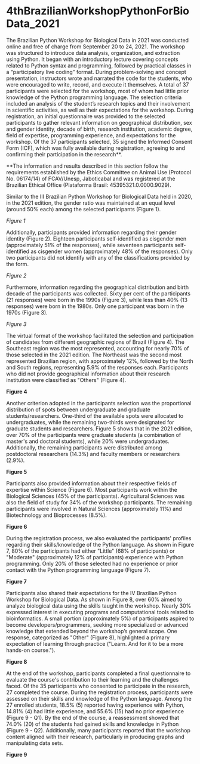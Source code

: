 # 4thBrazilianWorkshopPythonForBioData_2021

The Brazilian Python Workshop for Biological Data in 2021 was conducted online and free of charge from September 20 to 24, 2021. The workshop was structured to introduce data analysis, organization, and extraction using Python. It began with an introductory lecture covering concepts related to Python syntax and programming, followed by practical classes in a “participatory live coding” format. During problem-solving and concept presentation, instructors wrote and narrated the code for the students, who were encouraged to write, record, and execute it themselves.
A total of 37 participants were selected for the workshop, most of whom had little prior knowledge of the Python programming language. The selection criteria included an analysis of the student’s research topics and their involvement in scientific activities, as well as their expectations for the workshop.
During registration, an initial questionnaire was provided to the selected participants to gather relevant information on geographical distribution, sex and gender identity, decade of birth, research institution, academic degree, field of expertise, programming experience, and expectations for the workshop. Of the 37 participants selected, 35 signed the Informed Consent Form (ICF), which was fully available during registration, agreeing to and confirming their participation in the research**.

**The information and results described in this section follow the requirements established by the Ethics Committee on Animal Use (Protocol No. 06174/14) of FCAV/Unesp, Jaboticabal and was registered at the Brazilian Ethical Office (Plataforma Brasil: 45395321.0.0000.9029).

Similar to the III Brazilian Python Workshop for Biological Data held in 2020, in the 2021 edition, the gender ratio was maintained at an equal level (around 50% each) among the selected participants (Figure 1).

*Figure 1*

Additionally, participants provided information regarding their gender identity (Figure 2). Eighteen participants self-identified as cisgender men (approximately 51% of the responses), while seventeen participants self-identified as cisgender women (approximately 48% of the responses). Only two participants did not identify with any of the classifications provided by the form.

*Figure 2*

Furthermore, information regarding the geographical distribution and birth decade of the participants was collected. Sixty per cent of the participants (21 responses) were born in the 1990s (Figure 3), while less than 40% (13 responses) were born in the 1980s. Only one participant was born in the 1970s (Figure 3).

*Figure 3*

The virtual format of the workshop facilitated the selection and participation of candidates from different geographic regions of Brazil (Figure 4). The Southeast region was the most represented, accounting for nearly 70% of those selected in the 2021 edition. The Northeast was the second most represented Brazilian region, with approximately 12%, followed by the North and South regions, representing 5.9% of the responses each. Participants who did not provide geographical information about their research institution were classified as "Others" (Figure 4).

**Figure 4**

Another criterion adopted in the participants selection was the proportional distribution of spots between undergraduate and graduate students/researchers. One-third of the available spots were allocated to undergraduates, while the remaining two-thirds were designated for graduate students and researchers. Figure 5 shows that in the 2021 edition, over 70% of the participants were graduate students (a combination of master's and doctoral students), while 20% were undergraduates. Additionally, the remaining participants were distributed among postdoctoral researchers (14.3%) and faculty members or researchers (2.9%).

**Figure 5**

Participants also provided information about their respective fields of expertise within Science (Figure 6). Most participants work within the Biological Sciences (45% of the participants). Agricultural Sciences was also the field of study for 34% of the workshop participants. The remaining participants were involved in Natural Sciences (approximately 11%) and Biotechnology and Bioprocesses (8.5%).

**Figure 6**

During the registration process, we also evaluated the participants' profiles regarding their skills/knowledge of the Python language. As shown in Figure 7, 80% of the participants had either "Little" (68% of participants) or "Moderate" (approximately 12% of participants) experience with Python programming. Only 20% of those selected had no experience or prior contact with the Python programming language (Figure 7).

**Figure 7**

Participants also shared their expectations for the IV Brazilian Python Workshop for Biological Data. As shown in Figure 8, over 60% aimed to analyze biological data using the skills taught in the workshop. Nearly 30% expressed interest in executing programs and computational tools related to bioinformatics. A small portion (approximately 5%) of participants aspired to become developers/programmers, seeking more specialized or advanced knowledge that extended beyond the workshop’s general scope. One response, categorized as "Other" (Figure 8), highlighted a primary expectation of learning through practice ("Learn. And for it to be a more hands-on course.").

**Figure 8**

At the end of the workshop, participants completed a final questionnaire to evaluate the course's contribution to their learning and the challenges faced. Of the 35 participants who consented to participate in the research, 27 completed the course. During the registration process, participants were assessed on their skills and knowledge of the Python language. Among the 27 enrolled students, 18.5% (5) reported having experience with Python, 14.81% (4) had little experience, and 55.6% (15) had no prior experience (Figure 9 - Q1). By the end of the course, a reassessment showed that 74.0% (20) of the students had gained skills and knowledge in Python (Figure 9 - Q2). Additionally, many participants reported that the workshop content aligned with their research, particularly in producing graphs and manipulating data sets.

**Figure 9**
